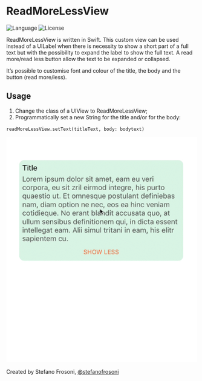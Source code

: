 ReadMoreLessView
===========
![Language](https://img.shields.io/badge/language-Swift%202-orange.svg)
![License](https://img.shields.io/packagist/l/doctrine/orm.svg)

ReadMoreLessView is written in Swift. This custom view can be used instead of a UILabel when there is necessity to show a short part of a full text but with the possibility to expand the label to show the full text. A read more/read less button allow the text to be expanded or collapsed. 

It’s possible to customise font and colour of the title, the body and the button (read more/less). 

## Usage

1. Change the class of a UIView to ReadMoreLessView;
2. Programmatically set a new String for the title and/or for the body: 
```
readMoreLessView.setText(titleText, body: bodytext)
```
![Demo](Images/Demo.gif?raw=true "Optional Title")

Created by
Stefano Frosoni, [@stefanofrosoni](http://twitter.com/stefanofrosoni)
